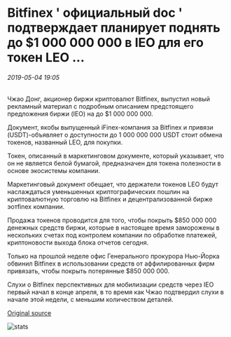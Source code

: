 # Bitfinex ' официальный doc ' подтверждает планирует поднять до $1 000 000 000 в IEO для его токен LEO ...

###### 2019-05-04 19:05

Чжао Донг, акционер биржи криптовалют Bitfinex, выпустил новый рекламный материал с подробным описанием предстоящего предложения биржи (IEO) на до $1 000 000 000.

Документ, якобы выпущенный iFinex-компания за Bitfinex и привязи (USDT)-объявляет о доступности до 1 000 000 000 USDT стоит обмена токенов, названный LEO, для покупки.

Токен, описанный в маркетинговом документе, который указывает, что он не является белой бумагой, предназначен для токена полезности в основе экосистемы компании.

Маркетинговый документ обещает, что держатели токенов LEO будут наслаждаться уменьшенных криптографических пошлин на криптовалютную торговлю на Bitfinex и децентрализованной бирже эотfinex компании.

Продажа токенов проводится для того, чтобы покрыть $850 000 000 денежных средств биржи, которые в настоящее время заморожены в нескольких счетах под контролем компании по обработке платежей, криптоновости выхода блока отчетов сегодня.

Только на прошлой неделе офис Генерального прокурора Нью-Йорка обвинил Bitfinex в использовании средств от аффилированных фирм привязать, чтобы покрыть потерянные $850 000 000.

Слухи о Bitfinex перспективных для мобилизации средств через IEO первый начал в конце апреля, в то время как Чжао подтвердил слухи в начале этой недели, с меньшим количеством деталей.

[Original source](https://cointelegraph.com/news/bitfinex-official-doc-confirms-plans-to-raise-up-to-1-billion-in-ieo-for-its-token-leo)

![stats](https://c.statcounter.com/11760860/0/a89fa40b/1/ "stats")